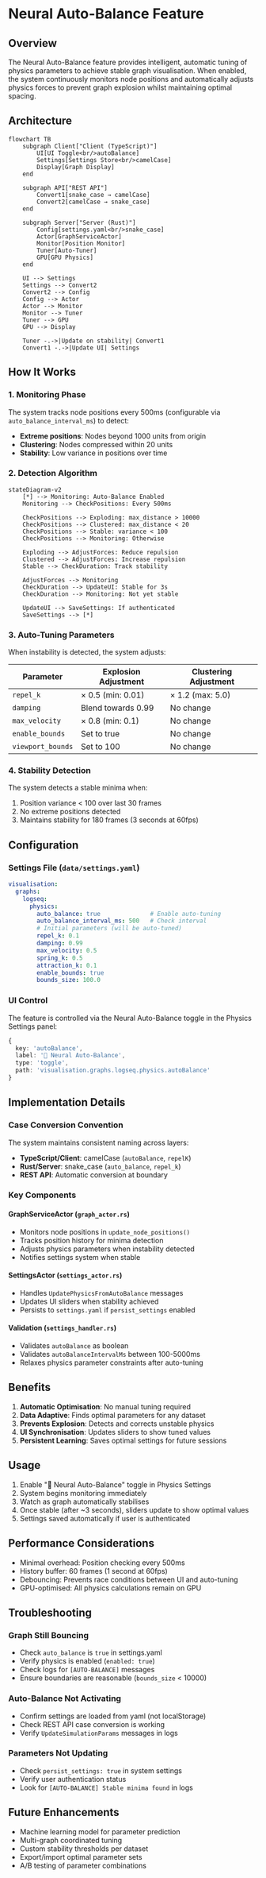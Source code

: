 # Neural Auto-Balance Feature

## Overview

The Neural Auto-Balance feature provides intelligent, automatic tuning of physics parameters to achieve stable graph visualisation. When enabled, the system continuously monitors node positions and automatically adjusts physics forces to prevent graph explosion whilst maintaining optimal spacing.

## Architecture

```mermaid
flowchart TB
    subgraph Client["Client (TypeScript)"]
        UI[UI Toggle<br/>autoBalance]
        Settings[Settings Store<br/>camelCase]
        Display[Graph Display]
    end
    
    subgraph API["REST API"]
        Convert1[snake_case → camelCase]
        Convert2[camelCase → snake_case]
    end
    
    subgraph Server["Server (Rust)"]
        Config[settings.yaml<br/>snake_case]
        Actor[GraphServiceActor]
        Monitor[Position Monitor]
        Tuner[Auto-Tuner]
        GPU[GPU Physics]
    end
    
    UI --> Settings
    Settings --> Convert2
    Convert2 --> Config
    Config --> Actor
    Actor --> Monitor
    Monitor --> Tuner
    Tuner --> GPU
    GPU --> Display
    
    Tuner -.->|Update on stability| Convert1
    Convert1 -.->|Update UI| Settings
```

## How It Works

### 1. Monitoring Phase
The system tracks node positions every 500ms (configurable via `auto_balance_interval_ms`) to detect:
- **Extreme positions**: Nodes beyond 1000 units from origin
- **Clustering**: Nodes compressed within 20 units
- **Stability**: Low variance in positions over time

### 2. Detection Algorithm

```mermaid
stateDiagram-v2
    [*] --> Monitoring: Auto-Balance Enabled
    Monitoring --> CheckPositions: Every 500ms
    
    CheckPositions --> Exploding: max_distance > 10000
    CheckPositions --> Clustered: max_distance < 20
    CheckPositions --> Stable: variance < 100
    CheckPositions --> Monitoring: Otherwise
    
    Exploding --> AdjustForces: Reduce repulsion
    Clustered --> AdjustForces: Increase repulsion
    Stable --> CheckDuration: Track stability
    
    AdjustForces --> Monitoring
    CheckDuration --> UpdateUI: Stable for 3s
    CheckDuration --> Monitoring: Not yet stable
    
    UpdateUI --> SaveSettings: If authenticated
    SaveSettings --> [*]
```

### 3. Auto-Tuning Parameters

When instability is detected, the system adjusts:

| Parameter | Explosion Adjustment | Clustering Adjustment |
|-----------|---------------------|----------------------|
| `repel_k` | × 0.5 (min: 0.01) | × 1.2 (max: 5.0) |
| `damping` | Blend towards 0.99 | No change |
| `max_velocity` | × 0.8 (min: 0.1) | No change |
| `enable_bounds` | Set to true | No change |
| `viewport_bounds` | Set to 100 | No change |

### 4. Stability Detection

The system detects a stable minima when:
1. Position variance < 100 over last 30 frames
2. No extreme positions detected
3. Maintains stability for 180 frames (3 seconds at 60fps)

## Configuration

### Settings File (`data/settings.yaml`)

```yaml
visualisation:
  graphs:
    logseq:
      physics:
        auto_balance: true              # Enable auto-tuning
        auto_balance_interval_ms: 500   # Check interval
        # Initial parameters (will be auto-tuned)
        repel_k: 0.1
        damping: 0.99
        max_velocity: 0.5
        spring_k: 0.5
        attraction_k: 0.1
        enable_bounds: true
        bounds_size: 100.0
```

### UI Control

The feature is controlled via the Neural Auto-Balance toggle in the Physics Settings panel:

```typescript
{ 
  key: 'autoBalance', 
  label: '🧠 Neural Auto-Balance', 
  type: 'toggle', 
  path: 'visualisation.graphs.logseq.physics.autoBalance' 
}
```

## Implementation Details

### Case Conversion Convention

The system maintains consistent naming across layers:
- **TypeScript/Client**: camelCase (`autoBalance`, `repelK`)
- **Rust/Server**: snake_case (`auto_balance`, `repel_k`)
- **REST API**: Automatic conversion at boundary

### Key Components

#### GraphServiceActor (`graph_actor.rs`)
- Monitors node positions in `update_node_positions()`
- Tracks position history for minima detection
- Adjusts physics parameters when instability detected
- Notifies settings system when stable

#### SettingsActor (`settings_actor.rs`)
- Handles `UpdatePhysicsFromAutoBalance` messages
- Updates UI sliders when stability achieved
- Persists to `settings.yaml` if `persist_settings` enabled

#### Validation (`settings_handler.rs`)
- Validates `autoBalance` as boolean
- Validates `autoBalanceIntervalMs` between 100-5000ms
- Relaxes physics parameter constraints after auto-tuning

## Benefits

1. **Automatic Optimisation**: No manual tuning required
2. **Data Adaptive**: Finds optimal parameters for any dataset
3. **Prevents Explosion**: Detects and corrects unstable physics
4. **UI Synchronisation**: Updates sliders to show tuned values
5. **Persistent Learning**: Saves optimal settings for future sessions

## Usage

1. Enable "🧠 Neural Auto-Balance" toggle in Physics Settings
2. System begins monitoring immediately
3. Watch as graph automatically stabilises
4. Once stable (after ~3 seconds), sliders update to show optimal values
5. Settings saved automatically if user is authenticated

## Performance Considerations

- Minimal overhead: Position checking every 500ms
- History buffer: 60 frames (1 second at 60fps)
- Debouncing: Prevents race conditions between UI and auto-tuning
- GPU-optimised: All physics calculations remain on GPU

## Troubleshooting

### Graph Still Bouncing
- Check `auto_balance` is `true` in settings.yaml
- Verify physics is enabled (`enabled: true`)
- Check logs for `[AUTO-BALANCE]` messages
- Ensure boundaries are reasonable (`bounds_size` < 10000)

### Auto-Balance Not Activating
- Confirm settings are loaded from yaml (not localStorage)
- Check REST API case conversion is working
- Verify `UpdateSimulationParams` messages in logs

### Parameters Not Updating
- Check `persist_settings: true` in system settings
- Verify user authentication status
- Look for `[AUTO-BALANCE] Stable minima found` in logs

## Future Enhancements

- Machine learning model for parameter prediction
- Multi-graph coordinated tuning
- Custom stability thresholds per dataset
- Export/import optimal parameter sets
- A/B testing of parameter combinations